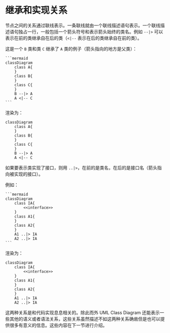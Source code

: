 # 继承和实现关系

节点之间的关系通过联线表示。一条联线就由一个联线描述语句表示。一个联线描述语句独占一行，一般包括一个箭头符号和表示箭头始终的类名。例如 `--|>` 可以表示在前的类继承自在后的类（`<|--` 表示在后的类继承自在前的类）。

这是一个 `B` 类和类 `C` 继承了 `A` 类的例子（箭头指向的地方是父类）：

````
```mermaid
classDiagram
    class A{
    }
    class B{
    }
    class C{
    }
    B --|> A
    A <|-- C
```
````

渲染为：

```mermaid
classDiagram
    class A{
    }
    class B{
    }
    class C{
    }
    B --|> A
    A <|-- C
```

如果要表示类实现了接口，则用 `..|>`，在前的是类名，在后的是接口名（箭头指向被实现的接口）。

例如：

````
```mermaid
classDiagram
    class IA{
        <<interface>>
    }
    class A1{
    }
    class A2{
    }
    A1 ..|> IA
    A2 ..|> IA
```
````

渲染为：

```mermaid
classDiagram
    class IA{
        <<interface>>
    }
    class A1{
    }
    class A2{
    }
    A1 ..|> IA
    A2 ..|> IA
```

这两种关系是和代码实现息息相关的。除此而外 UML Class Diagram 还能表示一些其他的语义或者语法关系，这些关系虽然描述不如这两种关系确凿但是也可以提供很多有意义的信息。这些内容在下一节进行介绍。